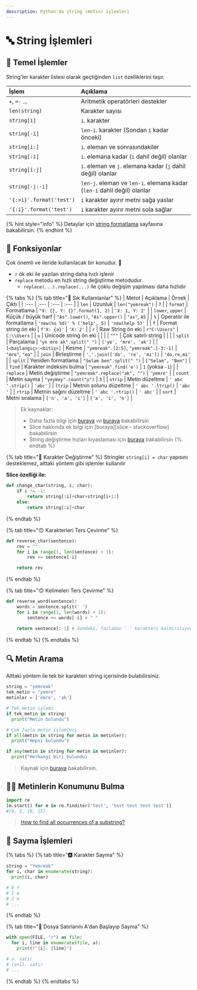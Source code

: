 ```yaml
---
description: Python'da string (metin) işlemleri
---
```


# 🔤 String İşlemleri

## 🧱 Temel İşlemler

String'ler karakter listesi olarak geçtiğinden `list` özelliklerini taşır.

| İşlem | Açıklama |
| :--- | :--- |
| `+`, `=-` ... | Aritmetik operatörleri destekler |
| `len(string)` | Karakter sayısı |
| `string[i]` | `i`. karakter |
| `string[-i]` | `len-i`. karakter \(Sondan `i` kadar önceki\) |
| `string[i:]` | `i`. eleman ve sonrasındakiler |
| `string[:i]` | `i`. elemana kadar \(`i` dahil değil\) olanlar |
| `string[i:j]` | `i`. eleman ve `j`. elemana kadar \(`j` dahil değil\) olanlar |
| `string[-j:-i]` | `len-j`. eleman ve `len-i`. elemana kadar \(`len-i` dahil değil\) olanlar |
| `'{:>i}'.format('test')` | `i` karakter ayırır metni sağa yaslar |
| `'{:i}'.format('test')` | `i` karakter ayırır metni sola sağlar |

{% hint style="info" %}
Detaylar için [string formatlama](https://pyformat.info/) sayfasına bakabilirsin.
{% endhint %}

## 💠 Fonksiyonlar

Çok önemli ve ileride kullanılacak bir konudur. 🌟

* `r` ök eki ile yazılan string daha hızlı işlenir
* `replace` metodu en hızlı string değiştirme metodudur.
  * `replace(...).replace(...)` ile çoklu değişim yapılması daha hızlıdır

{% tabs %}
{% tab title="🌟 Sık Kullanılanlar" %}
| Metot | Açıklama | Örnek | Çıktı |
| :--- | :--- | :--- | :--- |
| `len` | Uzunluk | `len("yemreak")` | `7` |
| `format` | Formatlama | `"X: {}, Y: {}".format(1, 2)` | `'X: 1, Y: 2'` |
| `lower`, `upper` | Küçük / büyük harf | `"As".lower()`, `"As".upper()` | `"as"`, `AS` |
| `%` | Operatör ile formatlama | `'new(%s %d)' % ('help', 5)` | `'new(help 5)'` |
| `f` | Format string ön eki | `f'X: {a}'` | `'X: 2'` |
| `r` | Raw String ön eki | `r"C:\Users"` | `C:\\Users` |
| `u` | Unicode string ön eki |  |  |
| `"""` | Çok satırlı string |  |  |
| `split` | Parçalama | `"ye mre ak".split(" ")` | `['ye', 'mre', 'ak']` |
| `[<başlangıç>:<bitiş>]` | Kesme | `"yemreak".[2:5]`, `"yemreak".[-3:-1]` | `"mre"`, `"ea"` |
| `join` | Birleştirme | `','.join(['do', 're', 'mi'])` | `'do,re,mi'` |
| `split` | Yeniden formatlama | `"Selam ben".split(" ")` | `["Selam", "Ben"]` |
| `find` | Karakter indeksini bulma | `"yemreak".find('e')` | `1` \(yoksa `-1`\) |
| `replace` | Metin değiştirme | `"yemreak".replace("ak", "")` | `'yemre'` |
| `count` | Metin sayma | `"yeymey".count("y")` | `3` |
| `strip` | Metin düzeltme | `' abc '.strip()` | `'abc'` |
| `ltrip` | Metnin solunu düzeltme | `' abc '.ltrip()` | `'abc '` |
| `rtrip` | Metnin sağını düzeltme | `' abc '.rtrip()` | `' abc'` |
| `sort` | Metni sıralama | `['n', 'a', 'i']` | `['a', 'i', 'n']` |

> Ek kaynaklar:
>
> * Daha fazla bilgi için [buraya](https://www.programiz.com/python-programming/methods/string) ve [buraya](https://stackoverflow.com/questions/10660435/pythonic-way-to-create-a-long-multi-line-string) bakabilirsin
> * Slice hakkında ek bilgi için \[buraya\]\[slice - stackoverflow\] bakabilirsin
> * String değiştirme hızları kıyaslaması için [buraya](https://stackoverflow.com/a/27086669/9770490) bakabilirsin
{% endtab %}

{% tab title="🔂 Karakter Değiştirme" %}
Stringler `string[i] = char` yapısını desteklemez, alttaki yöntem gibi işlemler kullanılır

**Slice özelliği ile:**

```python
def change_char(string, i, char):
    if i != -1:
        return string[:i]+char+string[i+1:]
    else:
        return string[:i]+char
```
{% endtab %}

{% tab title="🙃 Karakterleri Ters Çevirme" %}
```python
def reverse_char(sentence):
    rev = ""
    for i in range(1, len(sentence) + 1):
        rev += sentence[-i]

    return rev
```
{% endtab %}

{% tab title="🙃 Kelimeleri Ters Çevirme" %}
```python
def reverse_word(sentence):
    words = sentence.split(' ')
    for i in range(1, len(words) + 1):
        sentence += words[-i] + " "

    return sentence[:-1] # Sondaki, fazladan ' ' karakteri kaldırılıyor
```
{% endtab %}
{% endtabs %}

## 🔍 Metin Arama

Alttaki yöntem ile tek bir karakteri string içerisinde bulabilirsiniz.

```python
string = "yemreak"
tek_metin = "yemre"
metinler = ['emre', 'ak']

# Tek metin işlemi
if tek_metin in string:
  print("Metin bulundu")

# Çok fazla metin işlemleri
if all(metin in string for metin in metinler):
  print("Hepsi bulundu")

if any(metin in string for metin in metinler):
  print("Herhangi biri bulundu)
```

> Kaynak için [buraya](https://stackoverflow.com/a/3389611/9770490) bakabilirsin.

## ️‍🕵️‍♂️ Metinlerin Konumunu Bulma

```python
import re
[m.start() for m in re.finditer('test', 'test test test test')]
#[0, 5, 10, 15]
```

> [How to find all occurrences of a substring?](https://stackoverflow.com/a/4664889/9770490)

## 🔢 Sayma İşlemleri

{% tabs %}
{% tab title="🅰 Karakter Sayma" %}
```python
string = "Yemreak"
for i, char in enumerate(string):
  print(i, char)

# 0 Y
# 1 e
# 2 m
# ...
```
{% endtab %}

{% tab title="📂 Dosya Satırlarını A\'dan Başlayıp Sayma" %}
```python
with open(FILE, "r") as file:
  for i, line in enumerate(file, a):
    print(f"{i}. {line}")

# a. satır
# (a+1). satır
# ...
```
{% endtab %}
{% endtabs %}

